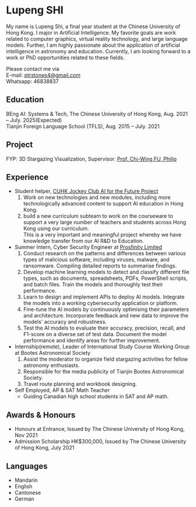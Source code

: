 # Lupeng SHI

My name is Lupeng Shi, a final year student at the Chinese University of Hong Kong. I major in Artificial Intelligence. My favorite goals are work related to computer graphics, virtual reality technology, and large language models. Further, I am highly passionate about the application of artificial intelligence in astronomy and education. Currently, I am looking forward to a work or PhD opportunities related to these fields.

Please contact me via   
E-mail: ptrstones4@gmail.com  
Whatsapp: 46838837

## Education
BEng AI: Systems & Tech, The Chinese University of Hong Kong, Aug. 2021 – July. 2025(Expected)  
Tianjin Foreign Language School (TFLS), Aug. 2015 – July. 2021

## Project
FYP: 3D Stargazing Visualization, Supervisor: [Prof. Chi-Wing FU, Philip](https://www.cse.cuhk.edu.hk/~cwfu/)

## Experience

- Student helper, [CUHK Jockey Club AI for the Future Project](https://cuhkjc-aiforfuture.hk/index.php/en/ai-for-the-future/)  
  1. Work on new technologies and new modules, including more technologically advanced content to support AI education in Hong Kong.
  2. build a new curriculum subteam to work on the courseware to support a very large number of teachers and students across Hong Kong using our curriculum.  
  This is a very important and meaningful project whereby we have knowledge transfer from our AI R&D to Education.
- Summer Intern, Cyber Security Engineer at [Prosfinity Limited](https://prosfinity.com/)
  1. Conduct research on the patterns and differences between various types of malicious 
software, including viruses, malware, and ransomware. Compiling detailed reports to 
summarise findings.
  2. Develop machine learning models to detect and classify different file types, such as 
documents, spreadsheets, PDFs, PowerShell scripts, and batch files. Train the models and 
thoroughly test their performance.
  3. Learn to design and implement APIs to deploy AI models. Integrate the models into a 
working cybersecurity application or platform. 
  4. Fine-tune the AI models by continuously optimising their parameters and architecture. 
Incorporate feedback and new data to improve the models' accuracy and robustness. 
  5. Test the AI models to evaluate their accuracy, precision, recall, and F1-score on a diverse 
set of test data. Document the model performance and identify areas for further 
improvement.
- Internship(remote), Leader of International Study Course Working Group at Bootes Astronomical Society
  1. Assist the moderator to organize field stargazing activities for fellow astronomy enthusiasts.
  2. Responsible for the media publicity of Tianjin Bootes Astronomical Society.
  3. Travel route planning and workbook designing.
- Self Employed, AP & SAT Math Teacher  
  - Guiding Canadian high school students in SAT and AP math.

## Awards & Honours
- Honours at Entrance, Issued by The Chinese University of Hong Kong, Nov 2021
- Admission Scholarship HK$300,000, Issued by The Chinese University of Hong Kong, July 2021

## Languages
- Mandarin
- English
- Cantonese
- German




